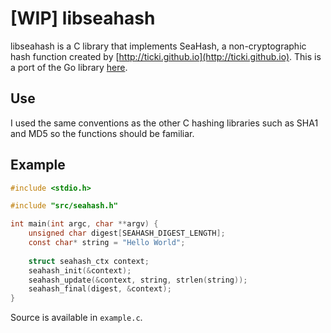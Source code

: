 # [WIP] libseahash

libseahash is a C library that implements SeaHash, a non-cryptographic hash function created by [http://ticki.github.io](http://ticki.github.io). This is a port of the Go library [here](https://github.com/blainsmith/seahash).

## Use

I used the same conventions as the other C hashing libraries such as SHA1 and MD5 so the functions should be familiar.

## Example

```c
#include <stdio.h>

#include "src/seahash.h"

int main(int argc, char **argv) {
    unsigned char digest[SEAHASH_DIGEST_LENGTH];
    const char* string = "Hello World";
    
    struct seahash_ctx context;
    seahash_init(&context);
    seahash_update(&context, string, strlen(string));
    seahash_final(digest, &context);
}
```

Source is available in `example.c`.